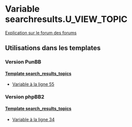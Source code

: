 # Variable searchresults.U_VIEW_TOPIC
[Explication sur le forum des forums](http://forum.forumactif.com/t294113-listing-des-variables#searchresults.U_VIEW_TOPIC)

## Utilisations dans les templates

### Version PunBB

#### [Template search_results_topics](punbb/search_results_topics.md)
* [Variable à la ligne 55](../punbb/search_results_topics.tpl#L55)

### Version phpBB2

#### [Template search_results_topics](subsilver/search_results_topics.md)
* [Variable à la ligne 34](../subsilver/search_results_topics.tpl#L34)